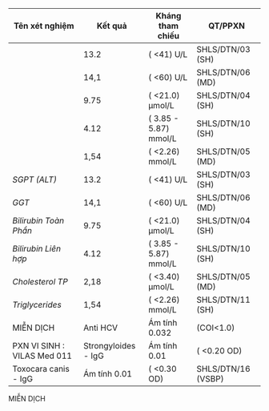 |Tên xét nghiệm| Kết quả| Kháng tham chiếu| QT/PPXN|
|---|---|---|---|
||13.2|( <41) U/L|SHLS/DTN/03 (SH)|
||14,1|( <60) U/L|SHLS/DTN/06 (MD)|
||9.75|( <21.0) µmol/L|SHLS/DTN/04 (SH)|
||4.12|( 3.85 - 5.87) mmol/L|SHLS/DTN/10 (SH)|
||1,54|( <2.26) mmol/L|SHLS/DTN/05 (MD)|
*SGPT (ALT)*|13.2|( <41) U/L|SHLS/DTN/03 (SH)|
*GGT*|14,1|( <60) U/L|SHLS/DTN/06 (MD)|
*Bilirubin Toàn Phần*|9.75|( <21.0) µmol/L|SHLS/DTN/04 (SH)|
*Bilirubin Liên hợp*|4.12|( 3.85 - 5.87) mmol/L|SHLS/DTN/10 (SH)|
*Cholesterol TP*|2,18|( <3.40) µmol/L|SHLS/DTN/05 (MD)|
*Triglycerides*|1,54|( <2.26) mmol/L|SHLS/DTN/11 (SH)|
MIỄN DỊCH|Anti HCV|Ám tính 0.032|(COI<1.0)|SHLS/DTN/09 (MD)|
PXN VI SINH : VILAS Med 011|Strongyloides - IgG|Ám tính 0.01|( <0.20 OD)|SHLS/DTN/14 (VSBP)|
Toxocara canis - IgG|Ám tính 0.01|( <0.30 OD)|SHLS/DTN/16 (VSBP)|
MIỄN DỊCH